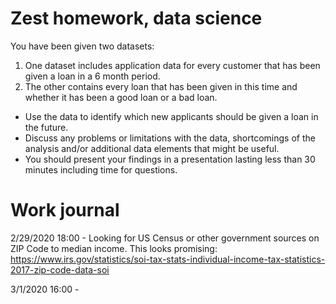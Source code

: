 # Zest homework, data science

You have been given two datasets:

1. One dataset includes application data for every customer that has been given a loan in a 6 month period. 
2. The other contains every loan that has been given in this time and whether it has been a good loan or a bad loan. 

- Use the data to identify which new applicants should be given a loan in the future. 
- Discuss any problems or limitations with the data, shortcomings of the analysis and/or additional data elements that might be useful. 
- You should present your findings in a presentation lasting less than 30 minutes including time for questions.

# Work journal

2/29/2020 18:00 - Looking for US Census or other government sources on ZIP Code to median income. This looks promising:
https://www.irs.gov/statistics/soi-tax-stats-individual-income-tax-statistics-2017-zip-code-data-soi

3/1/2020 16:00 - 
